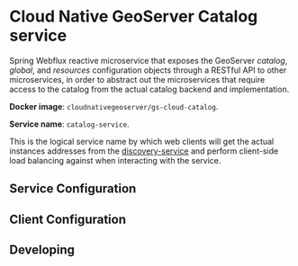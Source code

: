 # Cloud Native GeoServer Catalog service

Spring Webflux reactive microservice that exposes the GeoServer *catalog*, *global*, and *resources* configuration
objects through a RESTful API to other microservices, in order to abstract out the microservices that require access
to the catalog from the actual catalog backend and implementation.

**Docker image**: `cloudnativegeoserver/gs-cloud-catalog`. 

**Service name**: `catalog-service`. 

This is the logical service name by which web clients will get the actual instances addresses from the [discovery-service](discovery-service.yml) and perform client-side load balancing against when interacting with the service.

## Service Configuration


## Client Configuration


## Developing

